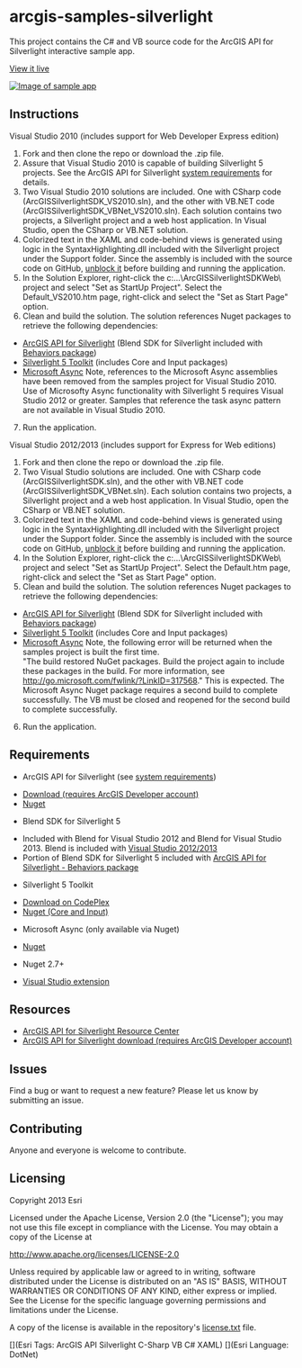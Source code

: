 # arcgis-samples-silverlight

This project contains the C# and VB source code for the ArcGIS API for Silverlight interactive sample app.  

[View it live](https://developers.arcgis.com/en/silverlight/sample-code/start.htm)

[![Image of sample app](https://raw.github.com/Esri/arcgis-samples-silverlight/master/arcgis-samples-silverlight.png "Interactive sample app")](https://developers.arcgis.com/en/silverlight/sample-code/start.htm)


## Instructions 
Visual Studio 2010 (includes support for Web Developer Express edition)

1. Fork and then clone the repo or download the .zip file.
2. Assure that Visual Studio 2010 is capable of building Silverlight 5 projects.  See the ArcGIS API for Silverlight [system requirements](https://developers.arcgis.com/en/silverlight/guide/system-requirements.htm) for details.  
3. Two Visual Studio 2010 solutions are included. One with CSharp code (ArcGISSilverlightSDK_VS2010.sln), and the other with VB.NET code
(ArcGISSilverlightSDK_VBNet_VS2010.sln).  Each solution contains two projects, a Silverlight project and a web host application. In Visual Studio, open 
the CSharp or VB.NET solution.
4. Colorized text in the XAML and code-behind views is generated using logic in the SyntaxHighlighting.dll included with the Silverlight project under the Support folder. Since the assembly is included with the source code on GitHub, [unblock it](http://go.microsoft.com/fwlink/?LinkId=179545) before building and running the application. 
5. In the Solution Explorer, right-click the c:...\ArcGISSilverlightSDKWeb\ project and select "Set as StartUp Project".  Select the Default_VS2010.htm 
page, right-click and select the "Set as Start Page" option.    
6. Clean and build the solution.  The solution references Nuget packages to retrieve the following dependencies:
 - [ArcGIS API for Silverlight](https://www.nuget.org/packages/ArcGISSilverlight-All/) (Blend SDK for Silverlight included with [Behaviors package](https://www.nuget.org/packages/ArcGISSilverlight-Behaviors/)) 
 - [Silverlight 5 Toolkit](https://www.nuget.org/packages/SilverlightToolkit-Input/) (includes Core and Input packages)
 - [Microsoft Async](https://www.nuget.org/packages/Microsoft.Bcl.Async)
Note, references to the Microsoft Async assemblies have been removed from the samples project for Visual Studio 2010.  Use of Microsofty Async functionality with Silverlight 5 requires Visual Studio 2012 or greater.  Samples that reference the task async pattern are not available in Visual Studio 2010.  
7. Run the application. 

Visual Studio 2012/2013 (includes support for Express for Web editions)

1. Fork and then clone the repo or download the .zip file.
2. Two Visual Studio solutions are included. One with CSharp code (ArcGISSilverlightSDK.sln), and the other with VB.NET code
(ArcGISSilverlightSDK_VBNet.sln).  Each solution contains two projects, a Silverlight project and a web host application. In Visual Studio, open 
the CSharp or VB.NET solution.
3. Colorized text in the XAML and code-behind views is generated using logic in the SyntaxHighlighting.dll included with the Silverlight project under the Support folder. Since the assembly is included with the source code on GitHub, [unblock it](http://go.microsoft.com/fwlink/?LinkId=179545) before building and running the application. 
4. In the Solution Explorer, right-click the c:...\ArcGISSilverlightSDKWeb\ project and select "Set as StartUp Project".  Select the Default.htm page,
right-click and select the "Set as Start Page" option.    
5. Clean and build the solution.  The solution references Nuget packages to retrieve the following dependencies:
 - [ArcGIS API for Silverlight](https://www.nuget.org/packages/ArcGISSilverlight-All/) (Blend SDK for Silverlight included with [Behaviors package](https://www.nuget.org/packages/ArcGISSilverlight-Behaviors/)) 
 - [Silverlight 5 Toolkit](https://www.nuget.org/packages/SilverlightToolkit-Input/) (includes Core and Input packages)
 - [Microsoft Async](https://www.nuget.org/packages/Microsoft.Bcl.Async)
Note, the following error will be returned when the samples project is built the first time.    
"The build restored NuGet packages. Build the project again to include these packages in the build. For more information, see
http://go.microsoft.com/fwlink/?LinkID=317568." 
This is expected. The Microsoft Async Nuget package requires a second build to complete successfully. The VB must be closed and reopened for the second build to complete successfully.      
6. Run the application.  

## Requirements

* ArcGIS API for Silverlight (see [system requirements](https://developers.arcgis.com/en/silverlight/guide/system-requirements.htm))
 - [Download (requires ArcGIS Developer account)](https://developers.arcgis.com/en/silverlight/?download=ArcGISAPI32forSilverlight.exe)
 - [Nuget](http://www.nuget.org/packages/ArcGISSilverlight-All/)
* Blend SDK for Silverlight 5
 - Included with Blend for Visual Studio 2012 and Blend for Visual Studio 2013.  Blend is included with [Visual Studio 2012/2013](http://www.visualstudio.com/)
 - Portion of Blend SDK for Silverlight 5 included with [ArcGIS API for Silverlight - Behaviors package](http://www.nuget.org/packages/ArcGISSilverlight-Behaviors/)
* Silverlight 5 Toolkit
 - [Download on CodePlex](http://silverlight.codeplex.com/)
 - [Nuget (Core and Input)](http://www.nuget.org/packages/SilverlightToolkit-Input/)  
* Microsoft Async (only available via Nuget)
 - [Nuget](http://www.nuget.org/packages/Microsoft.Bcl.Async/)
* Nuget 2.7+ 
 - [Visual Studio extension](http://docs.nuget.org/docs/start-here/installing-nuget)

## Resources

* [ArcGIS API for Silverlight Resource Center](https://developers.arcgis.com/en/silverlight)
* [ArcGIS API for Silverlight download (requires ArcGIS Developer account)](https://developers.arcgis.com/en/silverlight/?download=ArcGISAPI32forSilverlight.exe)

## Issues

Find a bug or want to request a new feature?  Please let us know by submitting an issue.

## Contributing

Anyone and everyone is welcome to contribute. 

## Licensing
Copyright 2013 Esri

Licensed under the Apache License, Version 2.0 (the "License");
you may not use this file except in compliance with the License.
You may obtain a copy of the License at

   http://www.apache.org/licenses/LICENSE-2.0

Unless required by applicable law or agreed to in writing, software
distributed under the License is distributed on an "AS IS" BASIS,
WITHOUT WARRANTIES OR CONDITIONS OF ANY KIND, either express or implied.
See the License for the specific language governing permissions and
limitations under the License.

A copy of the license is available in the repository's [license.txt]( https://raw.github.com/Esri/arcgis-samples-silverlight/master/license.txt) file.

[](Esri Tags: ArcGIS API Silverlight C-Sharp VB C# XAML)
[](Esri Language: DotNet)

